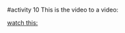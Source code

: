 #activity 10 
This is the video to a video:

[watch this:](https://drive.google.com/file/d/1qW-HVxKjWCmX5sgEvcualPFz2-D7E6Qs/view?usp=sharing)
